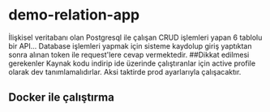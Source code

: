# demo-relation-app

İlişkisel veritabanı olan Postgresql ile çalışan CRUD işlemleri yapan 6 tablolu  bir API... 
Database işlemleri yapmak için sisteme kaydolup giriş yaptıktan sonra alınan token ile request'lere 
cevap vermektedir.
##Dikkat edilmesi gerekenler
Kaynak kodu indirip ide üzerinde çalıştıranlar için active profile olarak dev tanımlamalıdırlar. Aksi taktirde prod ayarlarıyla çalışacaktır. 

## Docker ile çalıştırma



